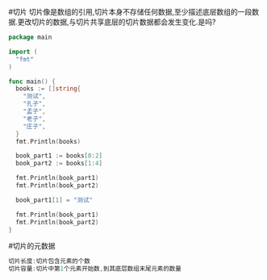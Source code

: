 #切片
切片像是数组的引用,切片本身不存储任何数据,至少描述底层数组的一段数据.更改切片的数据,与切片共享底层的切片数据都会发生变化.是吗?
```go
package main

import (
  "fmt"
)

func main() {
  books := []string{
    "测试",
    "孔子",
    "孟子",
    "老子",
    "庄子",
  }
  fmt.Println(books)

  book_part1 := books[0:2]
  book_part2 := books[1:4]

  fmt.Println(book_part1)
  fmt.Println(book_part2)

  book_part1[1] = "测试"

  fmt.Println(book_part1)
  fmt.Println(book_part2)
}
```

#切片的元数据
```go
切片长度:切片包含元素的个数
切片容量:切片中第1个元素开始数,到其底层数组末尾元素的数量
```
